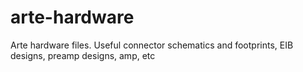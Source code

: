 arte-hardware
=============

Arte hardware files.  Useful connector schematics and footprints, EIB designs, preamp designs, amp, etc
